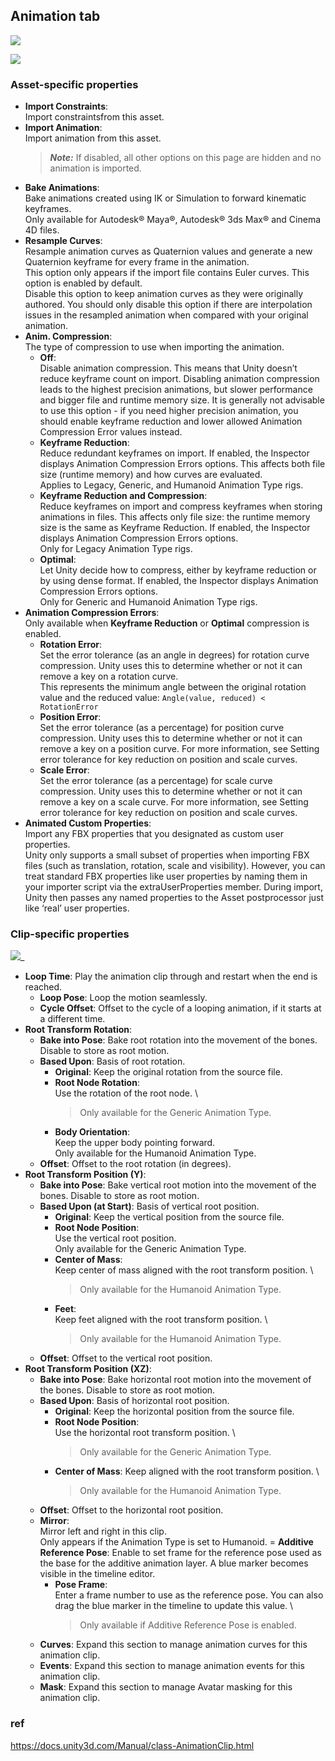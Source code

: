 ## Animation tab

![](./Animation_tab1.png)

![](./Animation_tab2.png)

### Asset-specific properties

- **Import Constraints**: \
  Import constraintsfrom this asset.
- **Import Animation**: \
  Import animation from this asset. 
  > **_Note:_** If disabled, all other options on this page are hidden and no animation is imported.
- **Bake Animations**: \
  Bake animations created using IK or Simulation to forward kinematic keyframes. \
  Only available for Autodesk® Maya®, Autodesk® 3ds Max® and Cinema 4D files.
- **Resample Curves**: \
  Resample animation curves as Quaternion values and generate a new Quaternion keyframe for every frame in the animation. \
  This option only appears if the import file contains Euler curves. This option is enabled by default. \
  Disable this option to keep animation curves as they were originally authored. You should only disable this option if there are interpolation issues in the resampled animation when compared with your original animation.
- **Anim. Compression**: \
  The type of compression to use when importing the animation.
  - **Off**: \
    Disable animation compression. This means that Unity doesn’t reduce keyframe count on import. Disabling animation compression leads to the highest precision animations, but slower performance and bigger file and runtime memory size. It is generally not advisable to use this option - if you need higher precision animation, you should enable keyframe reduction and lower allowed Animation Compression Error values instead.
  - **Keyframe Reduction**: \
    Reduce redundant keyframes on import. If enabled, the Inspector displays Animation Compression Errors options. This affects both file size (runtime memory) and how curves are evaluated. \
    Applies to Legacy, Generic, and Humanoid Animation Type rigs.
  - **Keyframe Reduction and Compression**: \
    Reduce keyframes on import and compress keyframes when storing animations in files. This affects only file size: the runtime memory size is the same as Keyframe Reduction. If enabled, the Inspector displays Animation Compression Errors options. \
    Only for Legacy Animation Type rigs.
  - **Optimal**: \
    Let Unity decide how to compress, either by keyframe reduction or by using dense format. If enabled, the Inspector displays Animation Compression Errors options. \
    Only for Generic and Humanoid Animation Type rigs.
- **Animation Compression Errors**: \
  Only available when **Keyframe Reduction** or **Optimal** compression is enabled.
  - **Rotation Error**: \
    Set the error tolerance (as an angle in degrees) for rotation curve compression. Unity uses this to determine whether or not it can remove a key on a rotation curve. \
    This represents the minimum angle between the original rotation value and the reduced value:  `Angle(value, reduced) < RotationError`
  - **Position Error**: \
    Set the error tolerance (as a percentage) for position curve compression. Unity uses this to determine whether or not it can remove a key on a position curve. For more information, see Setting error tolerance for key reduction on position and scale curves.
  - **Scale Error**: \
    Set the error tolerance (as a percentage) for scale curve compression. Unity uses this to determine whether or not it can remove a key on a scale curve. For more information, see Setting error tolerance for key reduction on position and scale curves.
- **Animated Custom Properties**: \
  Import any FBX properties that you designated as custom user properties. \
  Unity only supports a small subset of properties when importing FBX files (such as translation, rotation, scale and visibility). However, you can treat standard FBX properties like user properties by naming them in your importer script via the extraUserProperties member. During import, Unity then passes any named properties to the Asset postprocessor just like ‘real’ user properties.



### Clip-specific properties
![](./classAnimationClip-Inspector_Clip.png)_

- **Loop Time**: Play the animation clip through and restart when the end is reached.
  - **Loop Pose**: Loop the motion seamlessly.
  - **Cycle Offset**: Offset to the cycle of a looping animation, if it starts at a different time.
- **Root Transform Rotation**:
  - **Bake into Pose**: Bake root rotation into the movement of the bones. Disable to store as root motion.
  - **Based Upon**: Basis of root rotation.
    - **Original**: Keep the original rotation from the source file.
    - **Root Node Rotation**: \
      Use the rotation of the root node. \
      > Only available for the Generic Animation Type.
    - **Body Orientation**: \
      Keep the upper body pointing forward. \
      Only available for the Humanoid Animation Type. 
  - **Offset**: Offset to the root rotation (in degrees).
- **Root Transform Position (Y)**:
  - **Bake into Pose**: Bake vertical root motion into the movement of the bones. Disable to store as root motion.
  - **Based Upon (at Start)**: Basis of vertical root position.
    - **Original**: Keep the vertical position from the source file.
    - **Root Node Position**: \
      Use the vertical root position. \
      Only available for the Generic Animation Type.
    - **Center of Mass**: \
      Keep center of mass aligned with the root transform position. \
      > Only available for the Humanoid Animation Type.
    - **Feet**: \
      Keep feet aligned with the root transform position. \
      > Only available for the Humanoid Animation Type.
  - **Offset**: Offset to the vertical root position.
- **Root Transform Position (XZ)**:
  - **Bake into Pose**: Bake horizontal root motion into the movement of the bones. Disable to store as root motion.
  - **Based Upon**: Basis of horizontal root position.
    - **Original**: Keep the horizontal position from the source file.
    - **Root Node Position**: \
      Use the horizontal root transform position. \
      > Only available for the Generic Animation Type.
    - **Center of Mass**:
      Keep aligned with the root transform position. \
      > Only available for the Humanoid Animation Type.
  - **Offset**: Offset to the horizontal root position.
  - **Mirror**: \
    Mirror left and right in this clip. \
    Only appears if the Animation Type is set to Humanoid.
  = **Additive Reference Pose**:
    Enable to set frame for the reference pose used as the base for the additive animation layer. A blue marker becomes visible in the timeline editor.
    - **Pose Frame**: \
      Enter a frame number to use as the reference pose. You can also drag the blue marker in the timeline to update this value. \
      > Only available if Additive Reference Pose is enabled.
  - **Curves**: Expand this section to manage animation curves for this animation clip.
  - **Events**: Expand this section to manage animation events for this animation clip.
  - **Mask**: Expand this section to manage Avatar masking for this animation clip.


### ref 
https://docs.unity3d.com/Manual/class-AnimationClip.html

